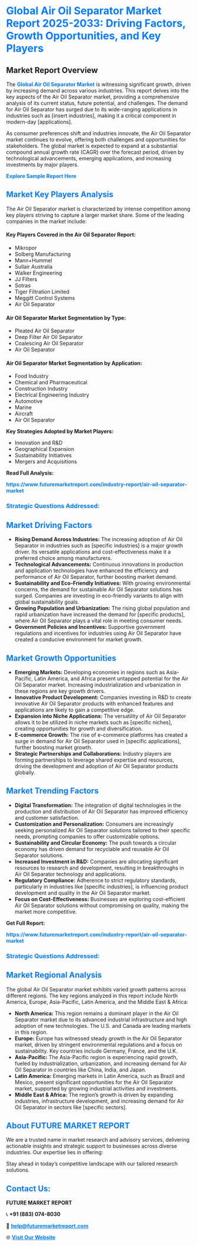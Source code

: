 <h1 style="color: #007BFF;">Global Air Oil Separator Market Report 2025-2033: Driving Factors, Growth Opportunities, and Key Players</h1>

<section id="overview">
<h2>Market Report Overview</h2>
<p>The <a href="https://www.futuremarketreport.com/industry-report/air-oil-separator-market" style="color: #007BFF; text-decoration: none;"><strong>Global Air Oil Separator Market</strong></a> is witnessing significant growth, driven by increasing demand across various industries. This report delves into the key aspects of the Air Oil Separator market, providing a comprehensive analysis of its current status, future potential, and challenges. The demand for Air Oil Separator has surged due to its wide-ranging applications in industries such as [insert industries], making it a critical component in modern-day [applications].</p>
<p>As consumer preferences shift and industries innovate, the Air Oil Separator market continues to evolve, offering both challenges and opportunities for stakeholders. The global market is expected to expand at a substantial compound annual growth rate (CAGR) over the forecast period, driven by technological advancements, emerging applications, and increasing investments by major players.</p>
</section>

<section id="overview">
<p><a href="https://www.futuremarketreport.com/request-sample/reportId=100377" style="color: #007BFF; text-decoration: none;"><strong>Explore Sample Report Here</strong></a></p>
</section>

<section id="key-players">
<h2 style="color: #007BFF;">Market Key Players Analysis</h2>
<p>The Air Oil Separator market is characterized by intense competition among key players striving to capture a larger market share. Some of the leading companies in the market include:</p>
<h4>Key Players Covered in the Air Oil Separator Report:</h4>
<ul><li>Mikropor</li><li>Solberg Manufacturing</li><li>Mann+Hummel</li><li>Sullair Australia</li><li>Walker Engineering</li><li>JJ Filters</li><li>Sotras</li><li>Tiger Filtration Limited</li><li>Meggitt Control Systems</li><li>Air Oil Separator</li></ul>
<h4>Air Oil Separator Market Segmentation by Type:</h4>
<ul><li>Pleated Air Oil Separator</li><li>Deep Filter Air Oil Separator</li><li>Coalescing Air Oil Separator</li><li>Air Oil Separator</li></ul>

<h4>Air Oil Separator Market Segmentation by Application:</h4>
<ul><li>Food Industry</li><li>Chemical and Pharmaceutical</li><li>Construction Industry</li><li>Electrical Engineering Industry</li><li>Automotive</li><li>Marine</li><li>Aircraft</li><li>Air Oil Separator</li></ul>
<p><strong>Key Strategies Adopted by Market Players:</strong></p>
<ul>
<li>Innovation and R&D</li>
<li>Geographical Expansion</li>
<li>Sustainability Initiatives</li>
<li>Mergers and Acquisitions</li>
</ul>
</section>

<section>
<p><strong>Read Full Analysis: </strong></p><a href="https://www.futuremarketreport.com/industry-report/air-oil-separator-market" style="color: #007BFF; text-decoration: none;"><strong>https://www.futuremarketreport.com/industry-report/air-oil-separator-market</strong></a>
<h3 style="color: #007BFF;">Strategic Questions Addressed:</h3>
</section>

<section id="driving-factors">
<h2 style="color: #007BFF;">Market Driving Factors</h2>
<ul>
<li><strong>Rising Demand Across Industries:</strong> The increasing adoption of Air Oil Separator in industries such as [specific industries] is a major growth driver. Its versatile applications and cost-effectiveness make it a preferred choice among manufacturers.</li>
<li><strong>Technological Advancements:</strong> Continuous innovations in production and application technologies have enhanced the efficiency and performance of Air Oil Separator, further boosting market demand.</li>
<li><strong>Sustainability and Eco-Friendly Initiatives:</strong> With growing environmental concerns, the demand for sustainable Air Oil Separator solutions has surged. Companies are investing in eco-friendly variants to align with global sustainability goals.</li>
<li><strong>Growing Population and Urbanization:</strong> The rising global population and rapid urbanization have increased the demand for [specific products], where Air Oil Separator plays a vital role in meeting consumer needs.</li>
<li><strong>Government Policies and Incentives:</strong> Supportive government regulations and incentives for industries using Air Oil Separator have created a conducive environment for market growth.</li>
</ul>
</section>

<section id="growth-opportunities">
<h2 style="color: #007BFF;">Market Growth Opportunities</h2>
<ul>
<li><strong>Emerging Markets:</strong> Developing economies in regions such as Asia-Pacific, Latin America, and Africa present untapped potential for the Air Oil Separator market. Increasing industrialization and urbanization in these regions are key growth drivers.</li>
<li><strong>Innovative Product Development:</strong> Companies investing in R&D to create innovative Air Oil Separator products with enhanced features and applications are likely to gain a competitive edge.</li>
<li><strong>Expansion into Niche Applications:</strong> The versatility of Air Oil Separator allows it to be utilized in niche markets such as [specific niches], creating opportunities for growth and diversification.</li>
<li><strong>E-commerce Growth:</strong> The rise of e-commerce platforms has created a surge in demand for Air Oil Separator used in [specific applications], further boosting market growth.</li>
<li><strong>Strategic Partnerships and Collaborations:</strong> Industry players are forming partnerships to leverage shared expertise and resources, driving the development and adoption of Air Oil Separator products globally.</li>
</ul>
</section>

<section id="trending-factors">
<h2 style="color: #007BFF;">Market Trending Factors</h2>
<ul>
<li><strong>Digital Transformation:</strong> The integration of digital technologies in the production and distribution of Air Oil Separator has improved efficiency and customer satisfaction.</li>
<li><strong>Customization and Personalization:</strong> Consumers are increasingly seeking personalized Air Oil Separator solutions tailored to their specific needs, prompting companies to offer customizable options.</li>
<li><strong>Sustainability and Circular Economy:</strong> The push towards a circular economy has driven demand for recyclable and reusable Air Oil Separator solutions.</li>
<li><strong>Increased Investment in R&D:</strong> Companies are allocating significant resources to research and development, resulting in breakthroughs in Air Oil Separator technology and applications.</li>
<li><strong>Regulatory Compliance:</strong> Adherence to strict regulatory standards, particularly in industries like [specific industries], is influencing product development and quality in the Air Oil Separator market.</li>
<li><strong>Focus on Cost-Effectiveness:</strong> Businesses are exploring cost-efficient Air Oil Separator solutions without compromising on quality, making the market more competitive.</li>
</ul>
</section>

<section>
<p><strong>Get Full Report: </strong></p><a href="https://www.futuremarketreport.com/industry-report/air-oil-separator-market" style="color: #007BFF; text-decoration: none;"><strong>https://www.futuremarketreport.com/industry-report/air-oil-separator-market</strong></a>
<h3 style="color: #007BFF;">Strategic Questions Addressed:</h3>
</section>


<section id="regional-analysis">
<h2 style="color: #007BFF;">Market Regional Analysis</h2>
<p>The global Air Oil Separator market exhibits varied growth patterns across different regions. The key regions analyzed in this report include North America, Europe, Asia-Pacific, Latin America, and the Middle East & Africa:</p>
<ul>
<li><strong>North America:</strong> This region remains a dominant player in the Air Oil Separator market due to its advanced industrial infrastructure and high adoption of new technologies. The U.S. and Canada are leading markets in this region.</li>
<li><strong>Europe:</strong> Europe has witnessed steady growth in the Air Oil Separator market, driven by stringent environmental regulations and a focus on sustainability. Key countries include Germany, France, and the U.K.</li>
<li><strong>Asia-Pacific:</strong> The Asia-Pacific region is experiencing rapid growth, fueled by industrialization, urbanization, and increasing demand for Air Oil Separator in countries like China, India, and Japan.</li>
<li><strong>Latin America:</strong> Emerging markets in Latin America, such as Brazil and Mexico, present significant opportunities for the Air Oil Separator market, supported by growing industrial activities and investments.</li>
<li><strong>Middle East & Africa:</strong> The region’s growth is driven by expanding industries, infrastructure development, and increasing demand for Air Oil Separator in sectors like [specific sectors].</li>
</ul>
</section>

<footer>
<h2 style="color: #007BFF;">About FUTURE MARKET REPORT</h2>
<p>We are a trusted name in market research and advisory services, delivering actionable insights and strategic support to businesses across diverse industries. Our expertise lies in offering:</p>

<p>Stay ahead in today’s competitive landscape with our tailored research solutions.</p>

<h2 style="color: #007BFF;">Contact Us:</h2>
<p><strong>FUTURE MARKET REPORT</strong></p>
<p>📞 <strong>+91 (883) 074-8030</strong></p>
<p>📧 <strong><a href="mailto:help@futuremarketreport.com" style="color: #007BFF;">help@futuremarketreport.com</a></strong></p>
<p>🌐 <strong><a href="https://www.futuremarketreport.com/" style="color: #007BFF;">Visit Our Website</a></strong></p>
</footer>